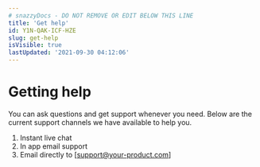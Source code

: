 ```yaml
---
# snazzyDocs - DO NOT REMOVE OR EDIT BELOW THIS LINE
title: 'Get help'
id: Y1N-QAK-ICF-HZE
slug: get-help
isVisible: true
lastUpdated: '2021-09-30 04:12:06'
---
```

# Getting help

You can ask questions and get support whenever you need. Below are the current support channels we have available to help you.

1. Instant live chat
2. In app email support
3. Email directly to \[support@your-product.com\]